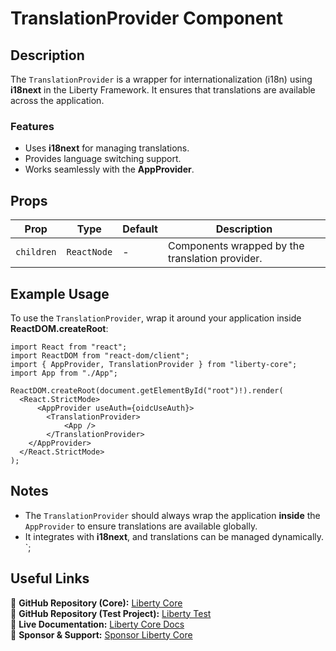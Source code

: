 # TranslationProvider Component

## Description
The `TranslationProvider` is a wrapper for internationalization (i18n) using **i18next** in the Liberty Framework. It ensures that translations are available across the application.

### Features
- Uses **i18next** for managing translations.
- Provides language switching support.
- Works seamlessly with the **AppProvider**.

## Props
| Prop       | Type       | Default | Description |
|-----------|-----------|---------|-------------|
| `children` | `ReactNode` | -       | Components wrapped by the translation provider. |

## Example Usage
To use the `TranslationProvider`, wrap it around your application inside **ReactDOM.createRoot**:

```tsx
import React from "react";
import ReactDOM from "react-dom/client";
import { AppProvider, TranslationProvider } from "liberty-core";
import App from "./App";

ReactDOM.createRoot(document.getElementById("root")!).render(
  <React.StrictMode>
      <AppProvider useAuth={oidcUseAuth}>
        <TranslationProvider>
            <App />
        </TranslationProvider>
    </AppProvider>
  </React.StrictMode>
);
```

## Notes
- The `TranslationProvider` should always wrap the application **inside** the `AppProvider` to ensure translations are available globally.
- It integrates with **i18next**, and translations can be managed dynamically.
`;

## Useful Links
🔗 **GitHub Repository (Core):** [Liberty Core](https://github.com/fblettner/liberty-core/)  
🔗 **GitHub Repository (Test Project):** [Liberty Test](https://github.com/fblettner/liberty-test/)  
📖 **Live Documentation:** [Liberty Core Docs](https://docs.nomana-it.fr/liberty-core/)  
💖 **Sponsor & Support:** [Sponsor Liberty Core](https://github.com/sponsors/fblettner)  